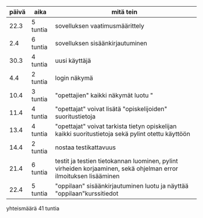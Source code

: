 | päivä | aika | mitä tein |
| --- | --- | --- |
| 22.3 | 5 tuntia | sovelluksen vaatimusmäärittely |
| 2.4 | 6 tuntia | sovelluksen sisäänkirjautuminen |
|  30.3| 4 tuntia| uusi käyttäjä|
|4.4 | 2 tuntia | login näkymä |
|10.4 | 3 tuntia | "opettajien" kaikki näkymät luotu " |
|11.4 | 4 tuntia | "opettajat" voivat lisätä "opiskelijoiden" suoritustietoja |
|13.4 | 4 tuntia | "opettajat" voivat tarkista tietyn opiskelijan kaikki suoritustietoja sekä pylint otettu käyttöön |
|14.4 | 2 tuntia | nostaa testikattavuus |
|21.4 | 6 tuntia | testit ja testien tietokannan luominen, pylint virheiden korjaaminen, sekä ohjelman error ilmoituksen lisääminen |
|22.4 | 5 tuntia | "oppilaan" sisäänkirjautuminen luotu ja näyttää "oppilaan"kurssitiedot|


yhteismäärä  41 tuntia

